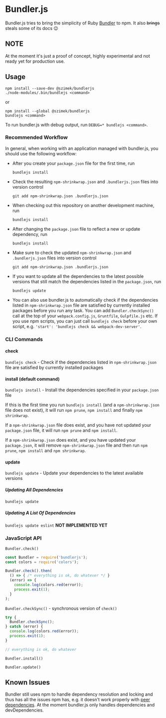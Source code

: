 Bundler.js
==============================
Bundler.js tries to bring the simplicity of Ruby [Bundler](https://bundler.io) to npm. It also <del>brings</del> steals some of its docs :wink:

## NOTE
At the moment it's just a proof of concept, highly experimental and not ready yet for production use.

## Usage
```
npm install --save-dev @szimek/bundlerjs
./node-modules/.bin/bundlejs <command>
```
or
```
npm install --global @szimek/bundlerjs
bundlejs <command>
```

To run bundler.js with debug output, run `DEBUG=* bundlejs <command>`.

### Recommended Workflow
In general, when working with an application managed with bundler.js, you should use the following workflow:

* After you create your `package.json` file for the first time, run

  `bundlejs install`

* Check the resulting `npm-shrinkwrap.json` and `.bundlerjs.json` files into version control

  `git add npm-shrinkwrap.json .bundlerjs.json`

* When checking out this repository on another development machine, run

  `bundlejs install`

* After changing the `package.json` file to reflect a new or update dependency, run

  `bundlejs install`

* Make sure to check the updated `npm-shrinkwrap.json` and `.bundlerjs.json` files into version control

  `git add npm-shrinkwrap.json .bundlerjs.json`

* If you want to update all the dependencies to the latest possible versions that still match the dependencies listed in the `package.json`, run

  `bundlejs update`

* You can also use bundler.js to automatically check if the dependencies listed in `npm-shrinkwrap.json` file are satisfied by currently installed packages before you run any task. You can add `Bundler.checkSync()` call at the top of your `webpack.config.js`, `Gruntfile`, `Gulpfile.js` etc. If you use npm scripts, you can just call `bundlejs check` before your own script, e.g. `'start': 'bundlejs check && webpack-dev-server'`.


### CLI Commands
#### check
`bundlejs check` - Check if the dependencies listed in `npm-shrinkwrap.json` file are satisfied by currently installed packages

#### install (default command)
`bundlejs install` - Install the dependencies specified in your `package.json` file

If this is the first time you run `bundlejs install` (and a `npm-shrinkwrap.json` file does not exist), it will run `npm prune`, `npm install` and finally `npm shrinkwrap`.

If a `npm-shrinkwrap.json` file does exist, and you have not updated your `package.json` file, it will run `npm prune` and `npm install`.

If a `npm-shrinkwrap.json` does exist, and you have updated your `package.json`, it will remove `npm-shrinkwrap.json` file and then run `npm prune`, `npm install` and `npm shrinkwrap`.

#### update
`bundlejs update` - Update your dependencies to the latest available versions
##### Updating All Dependencies
`bundlejs update`
##### Updating A List Of Dependencies
`bundlejs update eslint` __NOT IMPLEMENTED YET__

### JavaScript API
`Bundler.check()`
``` javascript
const Bundler = require('bundlerjs');
const colors = require('colors');

Bundler.check().then(
  () => { /* everything is ok, do whatever */ }
  (error) => {
    console.log(colors.red(error));
    process.exit(1);
  }
);
```

`Bundler.checkSync()` - synchronous version of `check()`
``` javascript
try {
  Bundler.checkSync();
} catch (error) {
  console.log(colors.red(error));
  process.exit(1);
}

// everything is ok, do whatever
```

`Bundler.install()`

`Bundler.update()`

## Known Issues
Bundler still uses npm to handle dependency resolution and locking and thus has all the issues npm has, e.g. it doesn't work properly with [peer dependencies](https://github.com/npm/npm/issues/12909). At the moment bundler.js only handles dependencies and devDependencies.
